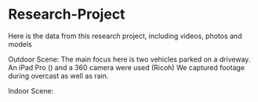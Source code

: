 # Research-Project
Here is the data from this research project, including videos, photos and models

Outdoor Scene:
The main focus here is two vehicles parked on a driveway.
An iPad Pro () and a 360 camera were used (Ricoh)
We captured footage during overcast as well as rain.

Indoor Scene:

